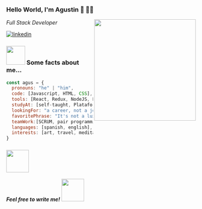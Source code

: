 ### Hello World, I'm Agustin 👋 👨‍💻

<img align='right' src="https://media.giphy.com/media/oNFP9kltPi7fp8TUAV/giphy.gif" width="270">
<p><em>Full Stack Developer</em></p>

[![linkedin](https://img.shields.io/badge/linkedin-0A66C2?style=for-the-badge&logo=linkedin&logoColor=white)](https://www.linkedin.com/in/agustin-cusa/)

### <img src="https://media.giphy.com/media/VgCDAzcKvsR6OM0uWg/giphy.gif" width="50"> Some facts about me...  

```javascript
const agus = {
  pronouns: "he" | "him",
  code: [Javascript, HTML, CSS],
  tools: [React, Redux, NodeJS, Express, Postgres],
  studyAt: [self-taught, Plataforma 5 - Coding Bootcamp],
  lookingFor: "a career, not a job",
  favoritePhrase: "It's not a luxury to pursue what makes you happy. It's a moral obligation to pursue what you find meaningful",
  teamWork:[SCRUM, pair programming],
  languages: [spanish, english],
  interests: [art, travel, meditation, and many more],
}
```
### <img src="https://media.giphy.com/media/LnQjpWaON8nhr21vNW/giphy.gif" width="60"> 
<em><b>Feel free to write me!</b></em>
  <img src="https://media.giphy.com/stickers/transparent-C6GbYLsLkGEGelDaCc/giphy.gif" width="60">
